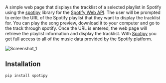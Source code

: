 A simple web page that displays the tracklist of a selected playlist in Spotify using the [spotipy](https://spotipy.readthedocs.io/en/2.22.1) library for the [Spotify Web API](https://developer.spotify.com/documentation/web-api).
The user will be prompted to enter the URL of the Spotify playlist that they want to display the tracklist for. You can play the song preview, download it to your computer and go to the track through spotify. Once the URL is entered, the web page will retrieve the playlist information and display the tracklist.
With [Spotipy](https://spotipy.readthedocs.io/en/2.22.1) you get full access to all of the music data provided by the Spotify platform.

![Screenshot_1](https://github.com/deansainer/spotify-api/assets/109224340/27f93e67-898f-457d-b972-5cc6e9a7a28d)






## Installation

```bash
pip install spotipy
```
